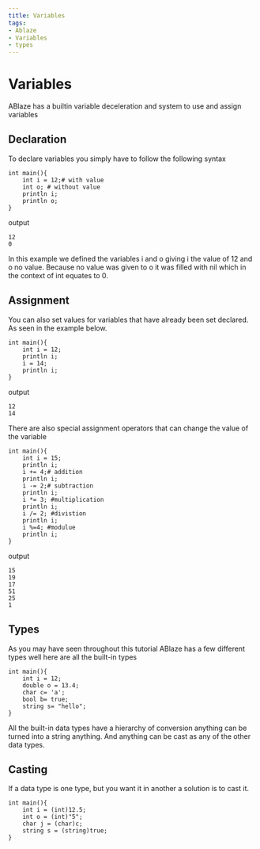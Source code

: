 ```yaml
--- 
title: Variables
tags: 
- Ablaze 
- Variables 
- types
---
```

# Variables 
ABlaze has a builtin variable deceleration and system to use and assign variables

## Declaration
To declare variables you simply have to follow the following syntax
```
int main(){
    int i = 12;# with value
    int o; # without value
    println i;
    println o;
}
```
output
```
12
0
```

In this example we defined the variables i and o giving i the value of 12 and o no value. Because no value was given to o it was filled with nil which in the context of int equates to 0.

## Assignment 
You can also set values for variables that have already been set declared. As seen in the example below.
```
int main(){
    int i = 12;
    println i;
    i = 14;
    println i;
}
```
output 
```
12
14
```
There are also special assignment operators that can change the value of the variable
```
int main(){
    int i = 15;
    println i;
    i += 4;# addition
    println i;
    i -= 2;# subtraction
    println i;
    i *= 3; #multiplication
    println i;
    i /= 2; #divistion
    println i;
    i %=4; #modulue
    println i;
}
```
output
```
15
19
17
51
25
1
```

## Types 
As you may have seen throughout this tutorial ABlaze has a few different types well here are all the built-in types
```
int main(){
    int i = 12;
    double o = 13.4;
    char c= 'a';
    bool b= true;
    string s= "hello";
}
```
All the built-in data types have a hierarchy of conversion anything can be turned into a string anything. And anything can be cast as any of the other data types.

## Casting
If a data type is one type, but you want it in another a solution is to cast it. 
```
int main(){
    int i = (int)12.5;
    int o = (int)"5";
    char j = (char)c;
    string s = (string)true;
}

```